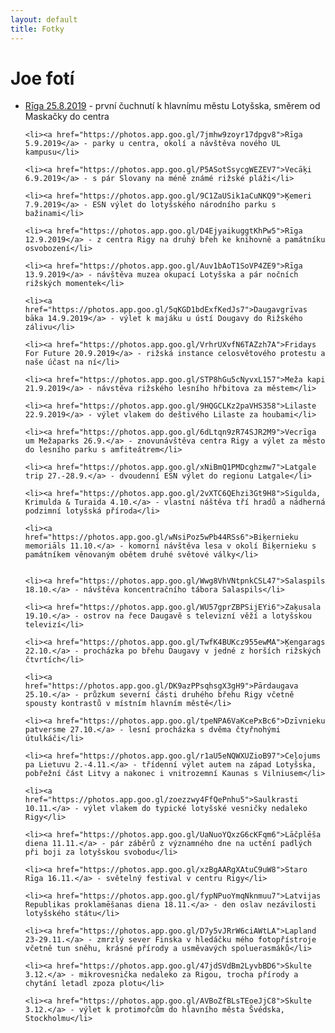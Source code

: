 ```yaml
---
layout: default
title: Fotky
---
```


<div class="home" id="home">
<h1>Joe fotí</h1>
  <ul>
    <li><a href="https://photos.app.goo.gl/GNJFKCK8fwZdmSCA7">Rīga 25.8.2019</a> - první čuchnutí k hlavnímu městu Lotyšska, směrem od Maskačky do centra</li>

    <li><a href="https://photos.app.goo.gl/7jmhw9zoyr17dpgv8">Rīga 5.9.2019</a> - parky u centra, okolí a návštěva nového UL kampusu</li>

    <li><a href="https://photos.app.goo.gl/P5ASotSsycgWEZEV7">Vecāķi 6.9.2019</a> - s pár Slovany na méně známé rižské pláži</li>

    <li><a href="https://photos.app.goo.gl/9C1ZaUSik1aCuNKQ9">Ķemeri 7.9.2019</a> - ESN výlet do lotyšského národního parku s bažinami</li>

    <li><a href="https://photos.app.goo.gl/D4EjyaikuggtKhPw5">Rīga 12.9.2019</a> - z centra Rigy na druhý břeh ke knihovně a památníku osvobození</li>

    <li><a href="https://photos.app.goo.gl/Auv1bAoT1SoVP4ZE9">Rīga 13.9.2019</a> - návštěva muzea okupací Lotyšska a pár nočních rižských momentek</li>

    <li><a href="https://photos.app.goo.gl/5qKGD1bdExfKedJs7">Daugavgrīvas bāka 14.9.2019</a> - výlet k majáku u ústí Dougavy do Rižského zálivu</li>

    <li><a href="https://photos.app.goo.gl/VrhrUXvfN6TAZzh7A">Fridays For Future 20.9.2019</a> - rižská instance celosvětového protestu a naše účast na ní</li>

    <li><a href="https://photos.app.goo.gl/STP8hGu5cNyvxL157">Meža kapi 21.9.2019</a> - návstěva rižského lesního hřbitova za městem</li>

    <li><a href="https://photos.app.goo.gl/9HQGCLKz2paVHS358">Lilaste 22.9.2019</a> - výlet vlakem do deštivého Lilaste za houbami</li>
    
    <li><a href="https://photos.app.goo.gl/6dLtqn9zR74SJR2M9">Vecrīga um Mežaparks 26.9.</a> - znovunávštěva centra Rigy a výlet za město do lesního parku s amfiteátrem</li>

    <li><a href="https://photos.app.goo.gl/xNiBmQ1PMDcghzmw7">Latgale trip 27.-28.9.</a> - dvoudenní ESN výlet do regionu Latgale</li>

    <li><a href="https://photos.app.goo.gl/2vXTC6QEhzi3Gt9H8">Sigulda, Krimulda & Turaida 4.10.</a> - vlastní náštěva tří hradů a nádherná podzimní lotyšská příroda</li>

    <li><a href="https://photos.app.goo.gl/wNsiPoz5wPb44RSs6">Biķernieku memoriāls 11.10.</a> - komorní návštěva lesa v okolí Biķernieku s památníkem věnovaným obětem druhé světové války</li>


    <li><a href="https://photos.app.goo.gl/Wwg8VhVNtpnkCSL47">Salaspils 18.10.</a> - návštěva koncentračního tábora Salaspils</li>

    <li><a href="https://photos.app.goo.gl/WU57gprZBPSijEYi6">Zaķusala 19.10.</a> - ostrov na řece Daugavě s televizní věží a lotyšskou televizí</li>

    <li><a href="https://photos.app.goo.gl/TwfK4BUKcz955ewMA">Ķengarags 22.10.</a> - procházka po břehu Daugavy v jedné z horších rižských čtvrtích</li>

    <li><a href="https://photos.app.goo.gl/DK9azPPsqhsgX3gH9">Pārdaugava 25.10.</a> - průzkum severní části druhého břehu Rigy včetně spousty kontrastů v místním hlavním městě</li>

    <li><a href="https://photos.app.goo.gl/tpeNPA6VaKcePxBc6">Dzīvnieku patversme 27.10.</a> - lesní procházka s dvěma čtyřnohými útulkáči</li>

    <li><a href="https://photos.app.goo.gl/r1aU5eNQWXUZioB97">Ceļojums pa Lietuvu 2.-4.11.</a> - třídenní výlet autem na západ Lotyšska, pobřežní část Litvy a nakonec i vnitrozemní Kaunas s Vilniusem</li>

    <li><a href="https://photos.app.goo.gl/zoezzwy4FfQePnhu5">Saulkrasti 10.11.</a> - výlet vlakem do typické lotyšské vesničky nedaleko Rigy</li>

    <li><a href="https://photos.app.goo.gl/UaNuoYQxzG6cKFqm6">Lāčplēša diena 11.11.</a> - pár záběrů z významného dne na uctění padlých při boji za lotyšskou svobodu</li>

    <li><a href="https://photos.app.goo.gl/xzBgAARgXAtuC9uW8">Staro Rīga 16.11.</a> - světelný festival v centru Rigy</li>

    <li><a href="https://photos.app.goo.gl/fypNPuoYmqNknmuu7">Latvijas Republikas proklamēšanas diena 18.11.</a> - den oslav nezávilosti lotyšského státu</li>

    <li><a href="https://photos.app.goo.gl/D7y5vJRrW6ciAWtLA">Lapland 23-29.11.</a> - zmrzlý sever Finska v hledáčku mého fotopřístroje včetně tun sněhu, krásné přírody a usměvavých spoluerasmáků</li>

    <li><a href="https://photos.app.goo.gl/47jdSVdBm2LyvbBD6">Skulte 3.12.</a> - mikrovesnička nedaleko za Rigou, trocha přírody a chytání letadl zpoza plotu</li>

    <li><a href="https://photos.app.goo.gl/AVBoZfBLsTEoeJjC8">Skulte 3.12.</a> - výlet k protimořcům do hlavního města Švédska, Stockholmu</li>

  </ul>
</div>